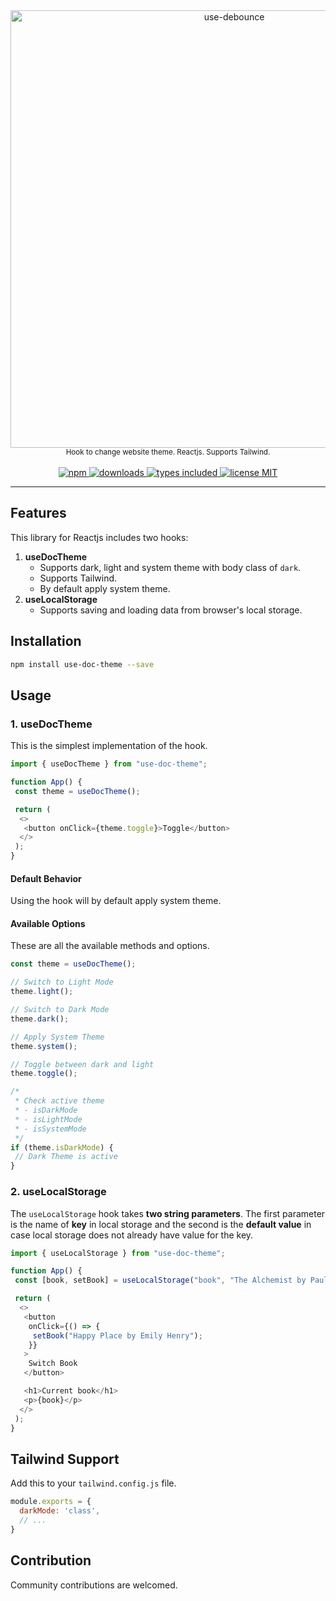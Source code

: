 <div align="center">
  <a href="https://www.npmjs.com/package/use-doc-theme">
    <img src="https://raw.githubusercontent.com/nzran/use-doc-theme/main/usedoctheme-logo.png" width="700" alt="use-debounce" />
  </a>
  <small>Hook to change website theme. Reactjs. Supports Tailwind.</small>
</div>
<br/>
<div align="center">
  <a href="https://www.npmjs.com/package/use-doc-theme">
    <img alt="npm" src="https://img.shields.io/npm/v/use-doc-theme.svg" />
  </a>
  <a href="https://npmjs.org/package/use-doc-theme">
    <img alt="downloads" src="https://badgen.net/npm/dm/use-doc-theme" />
  </a>
  <a href="https://npmjs.org/package/use-doc-theme">
    <img alt="types included" src="https://badgen.net/npm/types/use-doc-theme" />
  </a>
  <a href="https://npmjs.org/package/use-doc-theme">
    <img alt="license MIT" src="https://badgen.net/npm/license/use-doc-theme" />
  </a>
</div>

---

## Features

This library for Reactjs includes two hooks:

1. **useDocTheme**
    - Supports dark, light and system theme with body class of `dark`.
    - Supports Tailwind.
    - By default apply system theme.
2. **useLocalStorage**
    - Supports saving and loading data from browser's local storage.

## Installation

```bash
npm install use-doc-theme --save
```

## Usage

### 1. useDocTheme

This is the simplest implementation of the hook.

```javascript
import { useDocTheme } from "use-doc-theme";

function App() {
 const theme = useDocTheme();

 return (
  <>
   <button onClick={theme.toggle}>Toggle</button>
  </>
 );
}
```

#### Default Behavior

Using the hook will by default apply system theme.

#### Available Options

These are all the available methods and options.

```javascript
const theme = useDocTheme();

// Switch to Light Mode
theme.light();

// Switch to Dark Mode
theme.dark();

// Apply System Theme
theme.system();

// Toggle between dark and light
theme.toggle();

/*
 * Check active theme
 * - isDarkMode
 * - isLightMode
 * - isSystemMode
 */
if (theme.isDarkMode) {
 // Dark Theme is active
}
```

### 2. useLocalStorage

The `useLocalStorage` hook takes **two string parameters**. The first parameter is the name of **key** in local storage and the second is the **default value** in case local storage does not already have value for the key.

```javascript
import { useLocalStorage } from "use-doc-theme";

function App() {
 const [book, setBook] = useLocalStorage("book", "The Alchemist by Paulo Coelho");

 return (
  <>
   <button
    onClick={() => {
     setBook("Happy Place by Emily Henry");
    }}
   >
    Switch Book
   </button>

   <h1>Current book</h1>
   <p>{book}</p>
  </>
 );
}
```

## Tailwind Support

Add this to your `tailwind.config.js` file.

```javascript
module.exports = {
  darkMode: 'class',
  // ...
}
```

## Contribution

Community contributions are welcomed.
